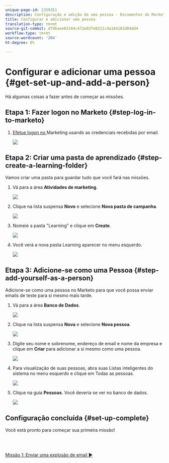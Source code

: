 ```yaml
---
unique-page-id: 2359351
description: Configuração e adição de uma pessoa - Documentos do Marketing - Documentação do produto
title: Configurar e adicionar uma pessoa
translation-type: tm+mt
source-git-commit: d7d6aee63144c472e02fe0221c4a164183d04dd4
workflow-type: tm+mt
source-wordcount: '204'
ht-degree: 0%

---
```



# Configurar e adicionar uma pessoa {#get-set-up-and-add-a-person}

Há algumas coisas a fazer antes de começar as missões.

## Etapa 1: Fazer logon no Marketo {#step-log-in-to-marketo}

1. [Efetue logon no ](https://app.marketo.com) Marketing usando as credenciais recebidas por email.

   ![](assets/one.png)

## Etapa 2: Criar uma pasta de aprendizado {#step-create-a-learning-folder}

Vamos criar uma pasta para guardar tudo que você fará nas missões.

1. Vá para a área **Atividades de marketing**.

   ![](assets/two.png)

1. Clique na lista suspensa **Novo** e selecione **Nova pasta de campanha**.

   ![](assets/image2014-9-24-10-3a53-3a38.png)

1. Nomeie a pasta &quot;Learning&quot; e clique em **Create**.

   ![](assets/image2014-9-24-10-3a53-3a55.png)

1. Você verá a nova pasta Learning aparecer no menu esquerdo.

   ![](assets/image2014-9-24-10-3a54-3a9.png)

## Etapa 3: Adicione-se como uma Pessoa {#step-add-yourself-as-a-person}

Adicione-se como uma pessoa no Marketo para que você possa enviar emails de teste para si mesmo mais tarde.

1. Vá para a área **Banco de Dados**.

   ![](assets/db.png)

1. Clique na lista suspensa **Nova** e selecione **Nova pessoa**.

   ![](assets/seven.png)

1. Digite seu nome e sobrenome, endereço de email e nome da empresa e clique em **Criar** para adicionar a si mesmo como uma pessoa.

   ![](assets/eight.png)

1. Para visualização de suas pessoas, abra suas Listas inteligentes do sistema no menu esquerdo e clique em Todas as pessoas.

   ![](assets/nine.png)

1. Clique na guia **Pessoas**. Você deveria se ver no banco de dados.

   ![](assets/ten.png)

## Configuração concluída {#set-up-complete}

Você está pronto para começar sua primeira missão!

<br> 

[Missão 1: Enviar uma explosão de email ►](/help/marketo/getting-started/quick-wins/send-an-email.md)
